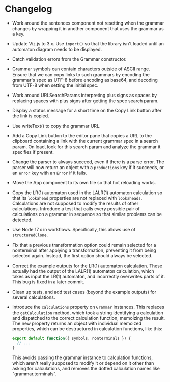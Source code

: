 # Changelog

* Work around the sentences component not resetting when the grammar changes by wrapping it in another component that uses the grammar as a key.

* Update Viz.js to 3.x. Use `import()` so that the library isn't loaded until an automaton diagram needs to be displayed.

* Catch validation errors from the Grammar constructor.

* Grammar symbols can contain characters outside of ASCII range. Ensure that we can copy links to such grammars by encoding the grammar's spec as UTF-8 before encoding as base64, and decoding from UTF-8 when setting the initial spec.

* Work around URLSearchParams interpreting plus signs as spaces by replacing spaces with plus signs after getting the spec search param.

* Display a status message for a short time on the Copy Link button after the link is copied.

* Use writeText() to copy the grammar URL.

* Add a Copy Link button to the editor pane that copies a URL to the clipboard containing a link with the current grammar spec in a search param. On load, look for this search param and analyze the grammar it specifies if present.

* Change the parser to always succeed, even if there is a parse error. The parser will now return an object with a `productions` key if it succeeds, or an `error` key with an `Error` if it fails.

* Move the App component to its own file so that hot reloading works.

* Copy the LR(1) automaton used in the LALR(1) automaton calculation so that its `lookahead` properties are not replaced with `lookaheads`. Calculations are not supposed to modify the results of other calculations. Introduce a test that calls every possible pair of calculations on a grammar in sequence so that similar problems can be detected.

* Use Node 17.x in workflows. Specifically, this allows use of `structuredClone`.

* Fix that a previous transformation option could remain selected for a nonterminal after applying a transformation, preventing it from being selected again. Instead, the first option should always be selected.

* Correct the example outputs for the LR(1) automaton calculation. These actually had the output of the LALR(1) automaton calculation, which takes as input the LR(1) automaton, and incorrectly overwrites parts of it. This bug is fixed in a later commit.

* Clean up tests, and add test cases (beyond the example outputs) for several calculations.

* Introduce the `calculations` property on `Grammar` instances. This replaces the `getCalculation` method, which took a string identifying a calculation and dispatched to the correct calculation function, memoizing the result. The new property returns an object with individual memoized properties, which can be destructured in calculation functions, like this:

  ```js
  export default function({ symbols, nonterminals }) {
    // ...
  }
  ```
  
  This avoids passing the grammar instance to calculation functions, which aren't really supposed to modify it or depend on it other than asking for calculations, and removes the dotted calculation names like "grammar.terminals".
